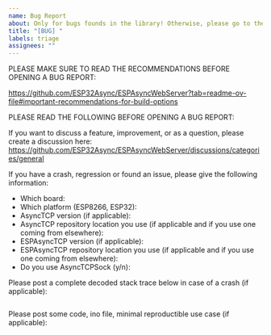 ```yaml
---
name: Bug Report
about: Only for bugs founds in the library! Otherwise, please go to the discussions section!
title: "[BUG] "
labels: triage
assignees: ""
---
```


PLEASE MAKE SURE TO READ THE RECOMMENDATIONS BEFORE OPENING A BUG REPORT:

https://github.com/ESP32Async/ESPAsyncWebServer?tab=readme-ov-file#important-recommendations-for-build-options

PLEASE READ THE FOLLOWING BEFORE OPENING A BUG REPORT:

If you want to discuss a feature, improvement, or as a question, please create a discussion here: https://github.com/ESP32Async/ESPAsyncWebServer/discussions/categories/general

If you have a crash, regression or found an issue, please give the following information:

- Which board: 
- Which platform (ESP8266, ESP32): 
- AsyncTCP version (if applicable): 
- AsyncTCP repository location you use (if applicable and if you use one coming from elsewhere): 
- ESPAsyncTCP version (if applicable):
- ESPAsyncTCP repository location you use (if applicable and if you use one coming from elsewhere): 
- Do you use AsyncTCPSock (y/n): 

Please post a complete decoded stack trace below in case of a crash (if applicable):

```plaintext

```

Please post some code, ino file, minimal reproductible use case  (if applicable):

```cpp

```
